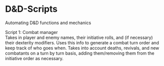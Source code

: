 # D&D-Scripts
Automating D&amp;D functions and mechanics

Script 1: Combat manager<br /> 
Takes in player and enemy names, their initiative rolls, and (if necessary) their dexterity modifiers. Uses this info to generate a combat turn order and keep track of who goes when. Takes into account deaths, revivals, and new combatants on a turn by turn basis, adding them/removing them from the initiative order as necessary.
